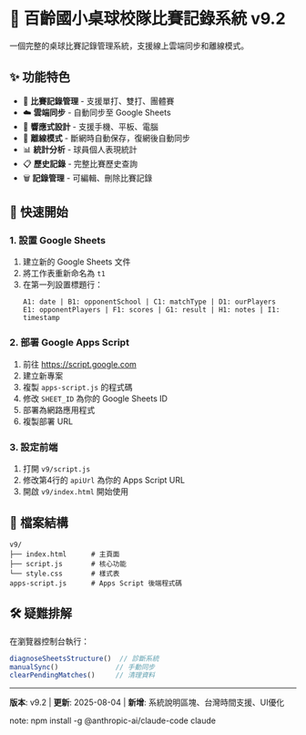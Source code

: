 # 🏓 百齡國小桌球校隊比賽記錄系統 v9.2

一個完整的桌球比賽記錄管理系統，支援線上雲端同步和離線模式。

## ✨ 功能特色

- 📝 **比賽記錄管理** - 支援單打、雙打、團體賽
- ☁️ **雲端同步** - 自動同步至 Google Sheets
- 📱 **響應式設計** - 支援手機、平板、電腦
- 🔄 **離線模式** - 斷網時自動保存，復網後自動同步
- 📊 **統計分析** - 球員個人表現統計
- 📋 **歷史記錄** - 完整比賽歷史查詢
- 🗑️ **記錄管理** - 可編輯、刪除比賽記錄

## 🚀 快速開始

### 1. 設置 Google Sheets
1. 建立新的 Google Sheets 文件
2. 將工作表重新命名為 `t1`
3. 在第一列設置標題行：
   ```
   A1: date | B1: opponentSchool | C1: matchType | D1: ourPlayers 
   E1: opponentPlayers | F1: scores | G1: result | H1: notes | I1: timestamp
   ```

### 2. 部署 Google Apps Script
1. 前往 https://script.google.com
2. 建立新專案
3. 複製 `apps-script.js` 的程式碼
4. 修改 `SHEET_ID` 為你的 Google Sheets ID
5. 部署為網路應用程式
6. 複製部署 URL

### 3. 設定前端
1. 打開 `v9/script.js`
2. 修改第4行的 `apiUrl` 為你的 Apps Script URL
3. 開啟 `v9/index.html` 開始使用

## 📁 檔案結構
```
v9/
├── index.html      # 主頁面
├── script.js       # 核心功能
└── style.css       # 樣式表
apps-script.js      # Apps Script 後端程式碼
```

## 🛠️ 疑難排解
在瀏覽器控制台執行：
```javascript
diagnoseSheetsStructure()  // 診斷系統
manualSync()              // 手動同步
clearPendingMatches()     // 清理資料
```

---
**版本**: v9.2 | **更新**: 2025-08-04 | **新增**: 系統說明區塊、台灣時間支援、UI優化

note:
npm install -g @anthropic-ai/claude-code
claude
